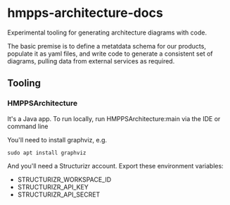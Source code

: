 # hmpps-architecture-docs

Experimental tooling for generating architecture diagrams with code.

The basic premise is to define a metatdata schema for our products, 
populate it as yaml files, and write code to generate a consistent set of diagrams,
pulling data from external services as required.

## Tooling

### HMPPSArchitecture

It's a Java app. To run locally, run HMPPSArchitecture:main via the IDE or command line

You'll need to install graphviz, e.g. 

```sudo apt install graphviz```

And you'll need a Structurizr account. Export these environment variables:

* STRUCTURIZR_WORKSPACE_ID
* STRUCTURIZR_API_KEY
* STRUCTURIZR_API_SECRET

